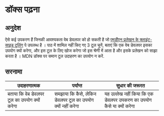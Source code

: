 # डॉक्स पढ़ना

## अनुदेश

ऐसे कई उपकरण हैं जिनकी आवश्यकता वेब डेवलपर को हो सकती है जो [एमडीएन प्रलेखन के क्लाइंट-साइड टूलिंग](https://developer.mozilla.org/en-US/docs/Learn/Tools_and_testing/Understanding_client-side_tools/Overview) पे उपलब्ध है । पाठ में शामिल नहीं किए गए 3 टूल चुनें, बताएं कि एक वेब डेवलपर इसका उपयोग क्यों करेगा, और इस टूल के लिए खोज करेगा जो इस श्रेणी में आता है और इसके प्रलेखन को साझा करता है । MDN डॉक्स पर समान टूल उदाहरण का उपयोग न करें.

## सरनामा

| उदाहरणात्मक                                  | पर्याप्त                                                   | सुधार की जरूरत                                                      |
| -------------------------------------------- | ---------------------------------------------------------- | ------------------------------------------------------------------- |
| बताया कि वेब डेवलपर टूल का उपयोग क्यों करेगा | समझाया कि कैसे, लेकिन डेवलपर टूल का उपयोग क्यों नहीं करेगा | यह उल्लेख नहीं किया कि एक डेवलपर उपकरण का उपयोग कैसे या क्यों करेगा |
